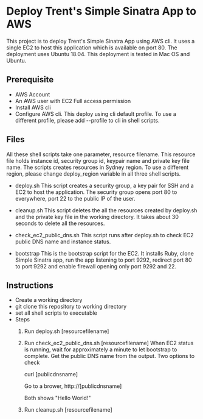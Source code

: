 # Deploy Trent's Simple Sinatra App to AWS

This project is to deploy Trent's Simple Sinatra App using AWS cli.
It uses a single EC2 to host this application which is available on port 80.
The deployment uses Ubuntu 18.04.
This deployment is tested in Mac OS and Ubuntu.

## Prerequisite
- AWS Account
- An AWS user with EC2 Full access permission
- Install AWS cli
- Configure AWS cli. This deploy using cli default profile. To use a different
  profile, please add --profile to cli in shell scripts.

## Files  
All these shell scripts take one parameter, resource filename.
This resource file holds instance id, security group id, keypair name and
private key file name.
The scripts creates resources in Sydney region. To use a different region,
please change deploy_region variable in all three shell scripts.
- deploy.sh
  This script creates a security group, a key pair for SSH and a EC2 to host
  the application. The security group opens port 80 to everywhere, port 22 to
  the public IP of the user.

- cleanup.sh
  This script deletes the all the resources created by deploy.sh and
  the private key file in the working directory. It takes about 30 seconds
  to delete all the resources.

- check_ec2_public_dns.sh
  This script runs after deploy.sh to check EC2 public DNS name and instance status.

- bootstrap
  This is the bootstrap script for the EC2. It installs Ruby, clone Simple Sinatra
  app, run the app listening to port 9292, redirect port 80 to port 9292 and enable
  firewall opening only port 9292 and 22.

## Instructions
- Create a working directory
- git clone this repository to working directory
- set all shell scripts to executable
- Steps
  1. Run deploy.sh [resourcefilename]
  2. Run check_ec2_public_dns.sh [resourcefilename]
     When EC2 status is running, wait for approximately a minute to let bootstrap
     to complete. Get the public DNS name from the output. Two options to check
     
     curl [publicdnsname]
     
     Go to a brower, http://[publicdnsname]

     Both shows "Hello World!"
  3. Run cleanup.sh [resourcefilename]  
